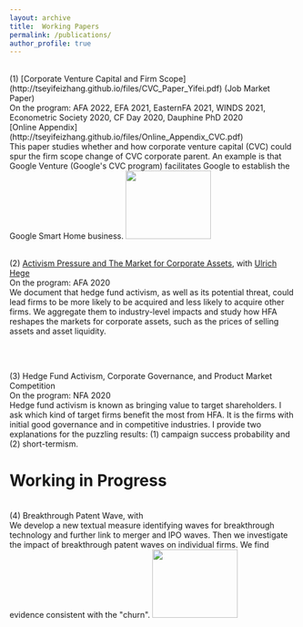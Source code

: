 ```yaml
---
layout: archive
title:  Working Papers
permalink: /publications/
author_profile: true
---
```


<br />
(1) [Corporate Venture Capital and Firm Scope](http://tseyifeizhang.github.io/files/CVC_Paper_Yifei.pdf) (Job Market Paper)
<br /> 
On the program: AFA 2022, EFA 2021, EasternFA 2021, WINDS 2021, Econometric Society 2020, CF Day 2020, Dauphine PhD 2020
<br />
[Online Appendix](http://tseyifeizhang.github.io/files/Online_Appendix_CVC.pdf)
<br />
This paper studies whether and how corporate venture capital (CVC) could spur the firm scope change of CVC corporate parent. An example is that Google Venture (Google's CVC program) facilitates Google to establish the Google Smart Home business. 

<img src="https://user-images.githubusercontent.com/88915744/129469025-23346d4b-7d74-481a-bd52-a9b2222e7ba1.png" width="150" height="120">

<br />
<br />

(2) [Activism Pressure and The Market for Corporate Assets](https://papers.ssrn.com/sol3/papers.cfm?abstract_id=3305260), with [Ulrich Hege](https://www.tse-fr.eu/people/ulrich-hege)
<br />
On the program: AFA 2020
<br />
We document that hedge fund activism, as well as its potential threat, could lead firms to be more likely to be acquired and less likely to acquire other firms. We aggregate them to industry-level impacts and study how HFA reshapes the markets for corporate assets, such as the prices of selling assets and asset liquidity. 

<br />
<br />

(3) Hedge Fund Activism, Corporate Governance, and Product Market Competition
<br />
On the program: NFA 2020
<br />
Hedge fund activism is known as bringing value to target shareholders. I ask which kind of target firms benefit the most from HFA. It is the firms with initial good governance and in competitive industries. I provide two explanations for the puzzling results: (1) campaign success probability and (2) short-termism.  

Working in Progress
======
<br />
(4) Breakthrough Patent Wave, with
<br /> We develop a new textual measure identifying waves for breakthrough technology and further link to merger and IPO waves. Then we investigate the impact of breakthrough patent waves on individual firms. We find evidence consistent with the "churn".


<img src="https://user-images.githubusercontent.com/88915744/129469038-651f1fc1-bb2a-4baf-9459-7877638ba6f5.png" width="150" height="120">
